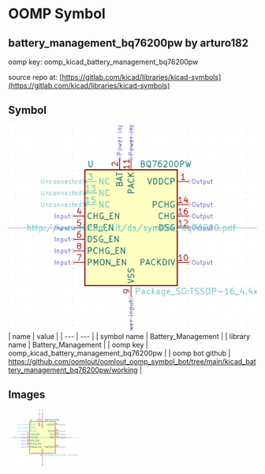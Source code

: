 # OOMP Symbol  
## battery_management_bq76200pw  by arturo182  
  
oomp key: oomp_kicad_battery_management_bq76200pw  
  
source repo at: [https://gitlab.com/kicad/libraries/kicad-symbols](https://gitlab.com/kicad/libraries/kicad-symbols)  
## Symbol  
  
[![working.png](working_600.png)](working.png)  
| name | value | 
| --- | --- | 
| symbol name | Battery_Management | 
| library name | Battery_Management | 
| oomp key | oomp_kicad_battery_management_bq76200pw | 
| oomp bot github | https://github.com/oomlout/oomlout_oomp_symbol_bot/tree/main/kicad_battery_management_bq76200pw/working | 
## Images  
  
[![working.png](working_140.png)](working.png)  
